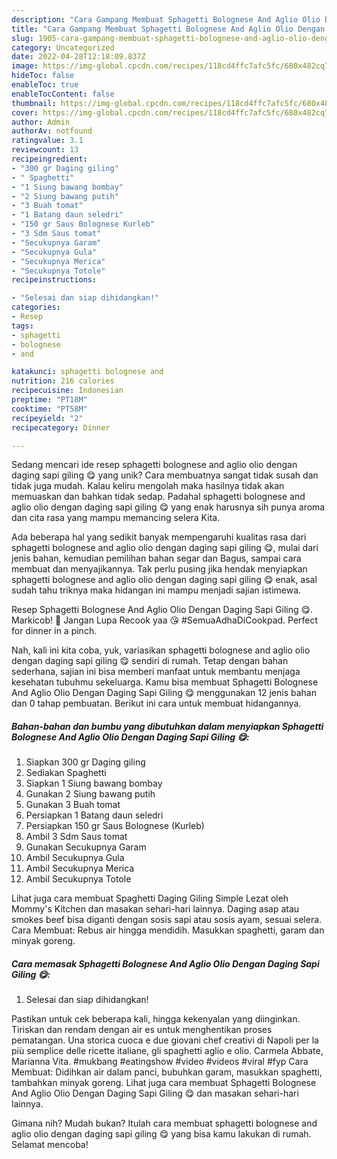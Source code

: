 ```yaml
---
description: "Cara Gampang Membuat Sphagetti Bolognese And Aglio Olio Dengan Daging Sapi Giling 😋 yang Lezat Sekali"
title: "Cara Gampang Membuat Sphagetti Bolognese And Aglio Olio Dengan Daging Sapi Giling 😋 yang Lezat Sekali"
slug: 1905-cara-gampang-membuat-sphagetti-bolognese-and-aglio-olio-dengan-daging-sapi-giling-yang-lezat-sekali
category: Uncategorized
date: 2022-04-28T12:18:09.837Z
image: https://img-global.cpcdn.com/recipes/118cd4ffc7afc5fc/680x482cq70/sphagetti-bolognese-and-aglio-olio-dengan-daging-sapi-giling-foto-resep-utama.jpg
hideToc: false
enableToc: true
enableTocContent: false
thumbnail: https://img-global.cpcdn.com/recipes/118cd4ffc7afc5fc/680x482cq70/sphagetti-bolognese-and-aglio-olio-dengan-daging-sapi-giling-foto-resep-utama.jpg
cover: https://img-global.cpcdn.com/recipes/118cd4ffc7afc5fc/680x482cq70/sphagetti-bolognese-and-aglio-olio-dengan-daging-sapi-giling-foto-resep-utama.jpg
author: Admin
authorAv: notfound
ratingvalue: 3.1
reviewcount: 13
recipeingredient:
- "300 gr Daging giling"
- " Spaghetti"
- "1 Siung bawang bombay"
- "2 Siung bawang putih"
- "3 Buah tomat"
- "1 Batang daun seledri"
- "150 gr Saus Bolognese Kurleb"
- "3 Sdm Saus tomat"
- "Secukupnya Garam"
- "Secukupnya Gula"
- "Secukupnya Merica"
- "Secukupnya Totole"
recipeinstructions:

- "Selesai dan siap dihidangkan!"
categories:
- Resep
tags:
- sphagetti
- bolognese
- and

katakunci: sphagetti bolognese and 
nutrition: 216 calories
recipecuisine: Indonesian
preptime: "PT18M"
cooktime: "PT58M"
recipeyield: "2"
recipecategory: Dinner

---
```





Sedang mencari ide resep sphagetti bolognese and aglio olio dengan daging sapi giling 😋 yang unik? Cara membuatnya sangat tidak susah dan tidak juga mudah. Kalau keliru mengolah maka hasilnya tidak akan memuaskan dan bahkan tidak sedap. Padahal sphagetti bolognese and aglio olio dengan daging sapi giling 😋 yang enak harusnya sih punya aroma dan cita rasa yang mampu memancing selera Kita.





Ada beberapa hal yang sedikit banyak mempengaruhi kualitas rasa dari sphagetti bolognese and aglio olio dengan daging sapi giling 😋, mulai dari jenis bahan, kemudian pemilihan bahan segar dan Bagus, sampai cara membuat dan menyajikannya. Tak perlu pusing jika hendak menyiapkan sphagetti bolognese and aglio olio dengan daging sapi giling 😋 enak,      asal sudah tahu triknya maka hidangan ini mampu menjadi sajian istimewa.














Resep Sphagetti Bolognese And Aglio Olio Dengan Daging Sapi Giling 😋. Markicob! 🥳 Jangan Lupa Recook yaa 😘 #SemuaAdhaDiCookpad. Perfect for dinner in a pinch.






Nah, kali ini kita coba, yuk, variasikan sphagetti bolognese and aglio olio dengan daging sapi giling 😋 sendiri di rumah. Tetap dengan bahan sederhana, sajian ini bisa memberi manfaat untuk membantu menjaga kesehatan tubuhmu sekeluarga. Kamu bisa membuat Sphagetti Bolognese And Aglio Olio Dengan Daging Sapi Giling 😋 menggunakan 12 jenis bahan dan 0 tahap pembuatan. Berikut ini cara untuk membuat hidangannya.

<!--inarticleads1-->

##### Bahan-bahan dan bumbu yang dibutuhkan dalam menyiapkan Sphagetti Bolognese And Aglio Olio Dengan Daging Sapi Giling 😋:

1. Siapkan 300 gr Daging giling
1. Sediakan  Spaghetti
1. Siapkan 1 Siung bawang bombay
1. Gunakan 2 Siung bawang putih
1. Gunakan 3 Buah tomat
1. Persiapkan 1 Batang daun seledri
1. Persiapkan 150 gr Saus Bolognese (Kurleb)
1. Ambil 3 Sdm Saus tomat
1. Gunakan Secukupnya Garam
1. Ambil Secukupnya Gula
1. Ambil Secukupnya Merica
1. Ambil Secukupnya Totole


Lihat juga cara membuat Spaghetti Daging Giling Simple Lezat oleh Mommy&#39;s Kitchen dan masakan sehari-hari lainnya. Daging asap atau smokes beef bisa diganti dengan sosis sapi atau sosis ayam, sesuai selera. Cara Membuat: Rebus air hingga mendidih. Masukkan spaghetti, garam dan minyak goreng. 

<!--inarticleads2-->

##### Cara memasak Sphagetti Bolognese And Aglio Olio Dengan Daging Sapi Giling 😋:


1. Selesai dan siap dihidangkan!

Pastikan untuk cek beberapa kali, hingga kekenyalan yang diinginkan. Tiriskan dan rendam dengan air es untuk menghentikan proses pematangan. Una storica cuoca e due giovani chef creativi di Napoli per la più semplice delle ricette italiane, gli spaghetti aglio e olio. Carmela Abbate, Marianna Vita. #mukbang #eatingshow #video #videos #viral #fyp Cara Membuat: Didihkan air dalam panci, bubuhkan garam, masukkan spaghetti, tambahkan minyak goreng. Lihat juga cara membuat Sphagetti Bolognese And Aglio Olio Dengan Daging Sapi Giling 😋 dan masakan sehari-hari lainnya. 

Gimana nih? Mudah bukan? Itulah cara membuat sphagetti bolognese and aglio olio dengan daging sapi giling 😋 yang bisa kamu lakukan di rumah. Selamat mencoba!
